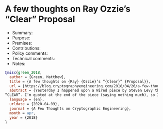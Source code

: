 # A few thoughts on Ray Ozzie’s “Clear” Proposal

- Summary:
- Purpose:
- Premises:
- Contributions:
- Policy comments:
- Technical comments:
- Notes:

```bib
@misc{green_2018,
  author = {Green, Matthew},
  title = {A few thoughts on {Ray} {Ozzie}’s “{Clear}” {Proposal}},
  url = {https://blog.cryptographyengineering.com/2018/04/26/a-few-thoughts-on-ray-ozzies-clear-proposal/},
  abstract = {Yesterday I happened upon a Wired piece by Steven Levy that covers Ray Ozzie’s proposal for
“CLEAR”. I’m quoted at the end of the piece (saying nothing much), so I knew the piece was coming. …},
  language = {en},
  urldate = {2020-04-09},
  journal = {A Few Thoughts on Cryptographic Engineering},
  month = apr,
  year = {2018}
}
```
